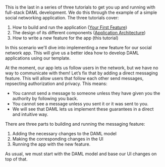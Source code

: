 This is the last in a series of three tutorials to get you up and running with full-stack DAML development. We do this through the example of a simple social networking application. The three tutorials cover:

1. How to build and run the application ([Your First Feature](https://docs.daml.com/getting-started/index.html))
1. The design of its different components ([Application Architecture](https://docs.daml.com/getting-started/app-architecture.html))
1. How to write a new feature for the app (this tutorial)

In this scenario we'll dive into implementing a new feature for our social network app. This will give us a better idea how to develop DAML applications using our template.

At the moment, our app lets us follow users in the network, but we have no way to communicate with them! Let’s fix that by adding a direct messaging feature. This will allow users that follow each other send messages, repsecting authorization and privacy. This means:

- You cannot send a message to someone unless they have given you the authority by following you back.
- You cannot see a message unless you sent it or it was sent to you.
- We will see that DAML lets us implement these guarantees in a direct and intuitive way.

There are three parts to building and running the messaging feature:

1. Adding the necessary changes to the DAML model
2. Making the corresponding changes in the UI
3. Running the app with the new feature.

As usual, we must start with the DAML model and base our UI changes on top of that.

